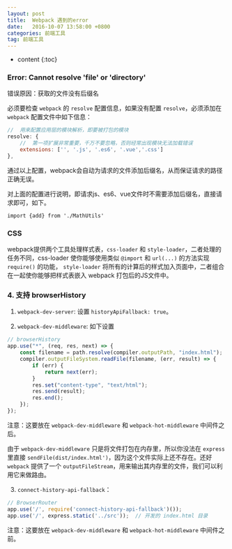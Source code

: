 ```yaml
---
layout: post
title:  Webpack 遇到的error
date:   2016-10-07 13:58:00 +0800
categories: 前端工具
tag: 前端工具
---
```


* content
{:toc}

### Error: Cannot resolve 'file' or 'directory'

错误原因：获取的文件没有后缀名

必须要检查 `webpack` 的 `resolve` 配置信息，如果没有配置 `resolve`，必须添加在 `webpack` 配置文件中如下信息：

```js
//  用来配置应用层的模块解析，即要被打包的模块
resolve: {
    //  第一项扩展非常重要，千万不要忽略，否则经常出现模块无法加载错误
    extensions: ['', '.js', '.es6', '.vue','.css']
},
```

通过以上配置，webpack会自动为请求的文件添加后缀名，从而保证请求的路径正确无误。

对上面的配置进行说明，即请求js、es6、vue文件时不需要添加后缀名，直接请求即可，如下。

    import {add} from './MathUtils'

### CSS

webpack提供两个工具处理样式表，`css-loader` 和 `style-loader`，二者处理的任务不同，css-loader 使你能够使用类似 `@import` 和 `url(...)` 的方法实现 `require()` 的功能， `style-loader` 将所有的计算后的样式加入页面中，二者组合在一起使你能够把样式表嵌入 webpack 打包后的JS文件中。

### 4. 支持 browserHistory

1. `webpack-dev-server`: 设置 `historyApiFallback: true`。

2. `webpack-dev-middleware`: 如下设置

```js
// browserHistory
app.use("*", (req, res, next) => {
    const filename = path.resolve(compiler.outputPath, "index.html");
    compiler.outputFileSystem.readFile(filename, (err, result) => {
        if (err) {
            return next(err);
        }
        res.set("content-type", "text/html");
        res.send(result);
        res.end();
    });
});
```

注意：这要放在 `webpack-dev-middleware` 和 `webpack-hot-middleware` 中间件之后。

由于 `webpack-dev-middleware` 只是将文件打包在内存里，所以你没法在 `express` 里直接 `sendFile(dist/index.html')`，因为这个文件实际上还不存在。还好 `webpack` 提供了一个 `outputFileStream`，用来输出其内存里的文件，我们可以利用它来做路由。

3. `connect-history-api-fallback`：

```js
// BrowserRouter
app.use('/', require('connect-history-api-fallback')());
app.use('/', express.static('../src'));  // 开发的 index.html 目录
```

注意：这要放在 `webpack-dev-middleware` 和 `webpack-hot-middleware` 中间件之前。
